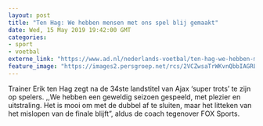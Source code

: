 ```yaml
---
layout: post
title: "Ten Hag: We hebben mensen met ons spel blij gemaakt"
date: Wed, 15 May 2019 19:42:00 GMT
categories: 
- sport 
- voetbal 
externe_link: "https://www.ad.nl/nederlands-voetbal/ten-hag-we-hebben-mensen-met-ons-spel-blij-gemaakt~adf3a175/"
feature_image: "https://images2.persgroep.net/rcs/2VCZwsaTrWKvnQbbIAGRLmvgKZ0/diocontent/148467498/_fitwidth/400/?appId=21791a8992982cd8da851550a453bd7f&quality=0.7"
---
```


Trainer Erik ten Hag zegt na de 34ste landstitel van Ajax ‘super trots’ te zijn op spelers. ,,We hebben een geweldig seizoen gespeeld, met plezier en uitstraling. Het is mooi om met de dubbel af te sluiten, maar het litteken van het mislopen van de finale blijft”, aldus de coach tegenover FOX Sports.

